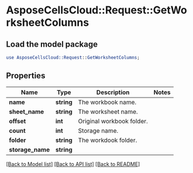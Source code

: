# AsposeCellsCloud::Request::GetWorksheetColumns 

## Load the model package
```perl
use AsposeCellsCloud::Request::GetWorksheetColumns;
```

## Properties
Name | Type | Description | Notes
------------ | ------------- | ------------- | -------------
**name** | **string** | The workbook name. |
**sheet_name** | **string** | The worksheet name. |
**offset** | **int** | Original workbook folder. |
**count** | **int** | Storage name. |
**folder** | **string** | The workdook folder. |
**storage_name** | **string** |  |  

[[Back to Model list]](../README.md#documentation-for-requests) [[Back to API list]](../README.md#documentation-for-api-endpoints) [[Back to README]](../README.md)

